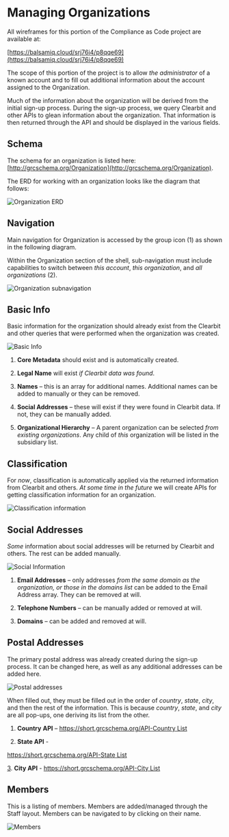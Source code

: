 # Managing Organizations

All wireframes for this portion of the Compliance as Code project are available at:

[https://balsamiq.cloud/srj76i4/p8qqe69](https://balsamiq.cloud/srj76i4/p8qqe69)

The scope of this portion of the project is to allow _the administrator_ of a known account and to fill out additional information about the account assigned to the Organization.

Much of the information about the organization will be derived from the initial sign-up process. During the sign-up process, we query Clearbit and other APIs to glean information about the organization. That information is then returned through the API and should be displayed in the various fields.

## Schema

The schema for an organization is listed here: [http://grcschema.org/Organization](http://grcschema.org/Organization).

The ERD for working with an organization looks like the diagram that follows:

![Organization ERD](../../.gitbook/assets/0%20%2815%29.png)

## Navigation

Main navigation for Organization is accessed by the group icon \(1\) as shown in the following diagram.

Within the Organization section of the shell, sub-navigation must include capabilities to switch between _this account_, _this organization_, and _all organizations_ \(2\).

![Organization subnavigation](../../.gitbook/assets/1%20%2814%29.png)

## Basic Info

Basic information for the organization should already exist from the Clearbit and other queries that were performed when the organization was created.

![Basic Info](../../.gitbook/assets/2%20%2811%29.png)

1. **Core Metadata** should exist and is automatically created.

2. **Legal Name** will exist _if Clearbit data was found_.

3. **Names** – this is an array for additional names. Additional names can be added to manually or they can be removed.

4. **Social Addresses** – these will exist if they were found in Clearbit data. If not, they can be manually added.

5. **Organizational Hierarchy** – A parent organization can be selected _from existing organizations_. Any child of _this_ organization will be listed in the subsidiary list.

## Classification

For _now_, classification is automatically applied via the returned information from Clearbit and others. _At some time in the future_ we will create APIs for getting classification information for an organization.

![Classification information](../../.gitbook/assets/3%20%2810%29.png)

## Social Addresses

_Some_ information about social addresses will be returned by Clearbit and others. The rest can be added manually.

![Social Information](../../.gitbook/assets/4%20%2812%29.png)

1. **Email Addresses** – only addresses _from the same domain as the organization, or those in the domains list_ can be added to the Email Address array. They can be removed at will.

2. **Telephone Numbers** – can be manually added or removed at will.

3. **Domains** – can be added and removed at will.

## Postal Addresses

The primary postal address was already created during the sign-up process. It can be changed here, as well as any additional addresses can be added here.

![Postal addresses](../../.gitbook/assets/5%20%288%29.png)

When filled out, they must be filled out in the order of _country_, _state_, _city_, and then the rest of the information. This is because _country_, _state_, and _city_ are all pop-ups, one deriving its list from the other.

1. **Country** **API** – [https://short.grcschema.org/API-Country List](https://short.grcschema.org/API-Country%20List)

2. **State API** -

[https://short.grcschema.org/API-State List](https://short.grcschema.org/API-State%20List3)

[3](https://short.grcschema.org/API-State%20List3). **City API** - [https://short.grcschema.org/API-City List](https://short.grcschema.org/API-City%20List)

## Members

This is a listing of members. Members are added/managed through the Staff layout. Members can be navigated to by clicking on their name.

![Members](../../.gitbook/assets/6%20%286%29.png)

